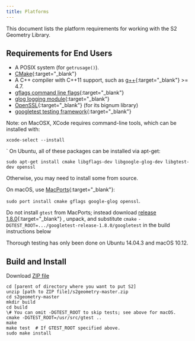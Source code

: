 ```yaml
---
title: Platforms
---
```


This document lists the platform requirements for working with the
S2 Geometry Library.

## Requirements for End Users

* A POSIX system (for `getrusage()`).
* [CMake](http://www.cmake.org/){:target="_blank"}
* A C++ compiler with C++11 support, such as
  [g++](https://gcc.gnu.org/){:target="_blank"} >= 4.7.
* [gflags command line flags](https://github.com/gflags/gflags){:target="_blank"}
* [glog logging module](https://github.com/google/glog){:target="_blank"}
* [OpenSSL](https://github.com/openssl/openssl){:target="_blank"} (for its bignum library)
* [googletest testing framework](https://github.com/google/googletest){:target="_blank"}

Note: on MacOSX, XCode requires command-line tools, which can be installed
with:

```
xcode-select --install
```
`
On Ubuntu, all of these packages can be installed via apt-get:

```
sudo apt-get install cmake libgflags-dev libgoogle-glog-dev libgtest-dev openssl
```

Otherwise, you may need to install some from source.

On macOS, use [MacPorts](http://www.macports.org/){:target="_blank"}:

`sudo port install cmake gflags google-glog openssl`.

Do not install `gtest` from MacPorts; instead download
[release 1.8.0](https://github.com/google/googletest/releases/tag/release-1.8.0){:target="_blank"}
, unpack, and substitute `cmake`
`-DGTEST_ROOT=.../googletest-release-1.8.0/googletest`
in the build instructions below

Thorough testing has only been done on Ubuntu 14.04.3 and macOS 10.12.

## Build and Install

Download [ZIP file](https://github.com/google/s2geometry/archive/master.zip)

```
cd [parent of directory where you want to put S2]
unzip [path to ZIP file]/s2geometry-master.zip
cd s2geometry-master
mkdir build
cd build
\# You can omit -DGTEST_ROOT to skip tests; see above for macOS.
cmake -DGTEST_ROOT=/usr/src/gtest ..
make
make test  # If GTEST_ROOT specified above.
sudo make install
```